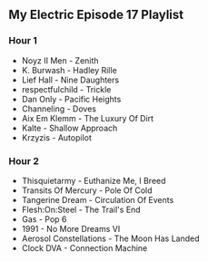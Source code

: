 ## My Electric Episode 17 Playlist

### Hour 1
* Noyz II Men - Zenith
* K. Burwash - Hadley Rille
* Lief Hall - Nine Daughters
* respectfulchild - Trickle
* Dan Only - Pacific Heights
* Channeling - Doves
* Aix Em Klemm - The Luxury Of Dirt
* Kalte - Shallow Approach
* Krzyzis - Autopilot

### Hour 2
* Thisquietarmy - Euthanize Me, I Breed
* Transits Of Mercury - Pole Of Cold
* Tangerine Dream - Circulation Of Events
* Flesh:On:Steel - The Trail's End
* Gas - Pop 6
* 1991 - No More Dreams VI
* Aerosol Constellations - The Moon Has Landed
* Clock DVA - Connection Machine